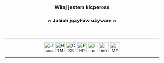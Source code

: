 
<h3 align="center">Witaj jestem kicpeross</h3>

<h3 align="center">× Jakich języków używam ×</h3>
<br />
<hr />
<p align="center">
<img draggable="false" alt="JavaScript" width="32px" src="https://imgur.com/msn7dGi.png" />
<img draggable="false" alt="HTML" width="32px" src="https://imgur.com/s3NIj4N.png" />
<img draggable="false" alt="CSS" width="32px" src="https://imgur.com/Mhf3x54.png" />
<img draggable="false" alt="PHP" width="32px" src="https://imgur.com/FSH8AiL.png" />
<img draggable="false" alt="Lua" width="32px" src="https://imgur.com/AmPvaBZ.png" />
<img draggable="false" alt="mongoDB" width="32px" src="https://imgur.com/DohiUgt.png" />
<img draggable="false" alt="MYSQL" width="32px" src="https://imgur.com/j2mbUCy.png" />
</p>
<hr />

